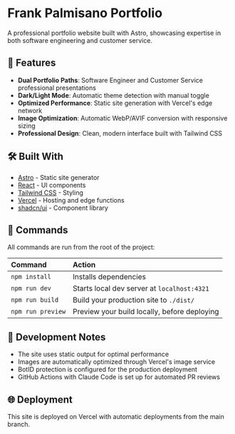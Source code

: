 # Frank Palmisano Portfolio

A professional portfolio website built with Astro, showcasing expertise in both software engineering and customer service.

## 🚀 Features

- **Dual Portfolio Paths**: Software Engineer and Customer Service professional presentations
- **Dark/Light Mode**: Automatic theme detection with manual toggle
- **Optimized Performance**: Static site generation with Vercel's edge network
- **Image Optimization**: Automatic WebP/AVIF conversion with responsive sizing
- **Professional Design**: Clean, modern interface built with Tailwind CSS

## 🛠️ Built With

- [Astro](https://astro.build) - Static site generator
- [React](https://reactjs.org) - UI components
- [Tailwind CSS](https://tailwindcss.com) - Styling
- [Vercel](https://vercel.com) - Hosting and edge functions
- [shadcn/ui](https://ui.shadcn.com) - Component library

## 🧞 Commands

All commands are run from the root of the project:

| Command                   | Action                                           |
| :------------------------ | :----------------------------------------------- |
| `npm install`             | Installs dependencies                            |
| `npm run dev`             | Starts local dev server at `localhost:4321`      |
| `npm run build`           | Build your production site to `./dist/`          |
| `npm run preview`         | Preview your build locally, before deploying     |

## 📝 Development Notes

- The site uses static output for optimal performance
- Images are automatically optimized through Vercel's image service
- BotID protection is configured for the production deployment
- GitHub Actions with Claude Code is set up for automated PR reviews

## 🌐 Deployment

This site is deployed on Vercel with automatic deployments from the main branch.